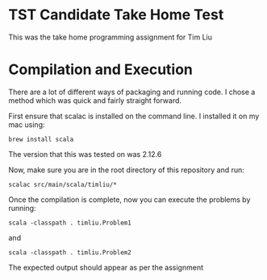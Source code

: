 # TST Candidate Take Home Test

This was the take home programming assignment for Tim Liu

# Compilation and Execution
There are a lot of different ways of packaging and running code. I chose a method which was quick and fairly straight forward.

First ensure that scalac is installed on the command line.  I installed it on my mac using:

`brew install scala`

The version that this was tested on was 2.12.6

Now, make sure you are in the root directory of this repository and run:

`scalac src/main/scala/timliu/*`

Once the compilation is complete, now you can execute the problems by running:

`scala -classpath . timliu.Problem1`

and

`scala -classpath . timliu.Problem2`

The expected output should appear as per the assignment
